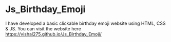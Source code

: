 # Js_Birthday_Emoji
I have developed a basic clickable birthday emoji website using HTML, CSS &amp; JS.
You can visit the website here https://vishal275.github.io/Js_Birthday_Emoji/
